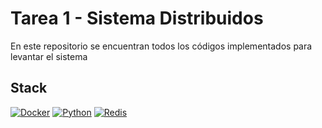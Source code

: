 # Tarea 1 - Sistema Distribuidos
En este repositorio se encuentran todos los códigos implementados para  levantar el sistema

## Stack

[![Docker](https://img.shields.io/badge/Docker-2496ED?logo=docker&logoColor=white&style=flat)](https://www.docker.com/)
[![Python](https://img.shields.io/badge/Python-3776AB?logo=python&logoColor=white&style=flat)](https://www.python.org/)
[![Redis](https://img.shields.io/badge/Redis-DC382D?logo=redis&logoColor=white&style=flat)](https://redis.io/)
